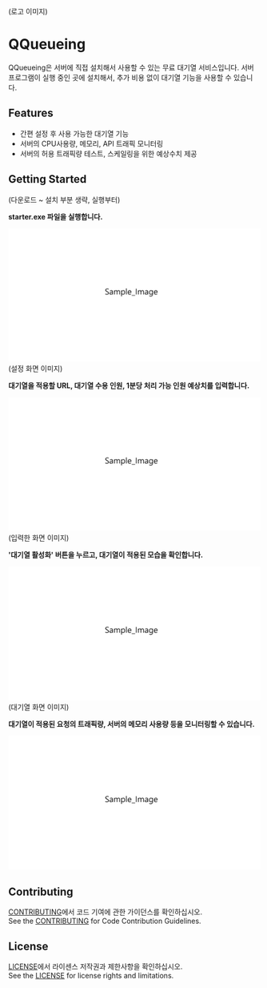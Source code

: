<br>

(로고 이미지)

<div align="left">
    <h1>QQueueing</h1>
</div>

QQueueing은 서버에 직접 설치해서 사용할 수 있는 무료 대기열 서비스입니다. 서버 프로그램이 실행 중인 곳에 설치해서, 추가 비용 없이 대기열 기능을 사용할 수 있습니다.

## Features

- 간편 설정 후 사용 가능한 대기열 기능
- 서버의 CPU사용량, 메모리, API 트래픽 모니터링
- 서버의 허용 트래픽량 테스트, 스케일링을 위한 예상수치 제공


## Getting Started

(다운로드 ~ 설치 부분 생략, 실행부터)

<b>starter.exe 파일을 실행합니다.</b>

![alt text](image.png)
(설정 화면 이미지)

<b>대기열을 적용할 URL, 대기열 수용 인원, 1분당 처리 가능 인원 예상치를 입력합니다.</b>

![alt text](image.png)
(입력한 화면 이미지)

<b>'대기열 활성화' 버튼을 누르고, 대기열이 적용된 모습을 확인합니다.</b>

![alt text](image.png)
(대기열 화면 이미지)

<b>대기열이 적용된 요청의 트래픽량, 서버의 메모리 사용량 등을 모니터링할 수 있습니다.</b>

![alt text](image.png)

## Contributing

[CONTRIBUTING](./CONTRIBUTING.md)에서 코드 기여에 관한 가이던스를 확인하십시오.  
See the [CONTRIBUTING](./CONTRIBUTING.md) for Code Contribution Guidelines.



## License

[LICENSE](./LICENSE)에서 라이센스 저작권과 제한사항을 확인하십시오.  
See the [LICENSE](./LICENSE) for license rights and limitations.